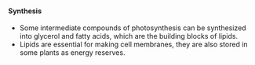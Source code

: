 #### Synthesis
- Some intermediate compounds of photosynthesis can be synthesized into glycerol and fatty acids, which are the building blocks of lipids.
- Lipids are essential for making cell membranes, they are also stored in some plants as energy reserves.
